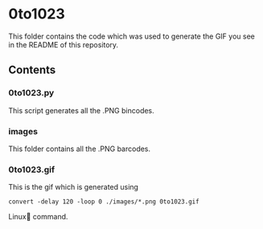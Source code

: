 # 0to1023
This folder contains the code which was used to generate the GIF you see in the README of this repository.

## Contents
### 0to1023.py
This script generates all the .PNG bincodes.
### images
This folder contains all the .PNG barcodes.

### 0to1023.gif
This is the gif which is generated using 

`convert -delay 120 -loop 0 ./images/*.png 0to1023.gif`

Linux🐧 command.